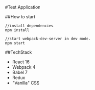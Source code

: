 #Test Application

##How to start

```
//install dependencies
npm install
```
```
//start webpack-dev-server in dev mode.
npm start
```

##TechStack
* React 16
* Webpack 4
* Babel 7
* Redux
* "Vanilla" CSS